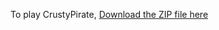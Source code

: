 To play CrustyPirate, [Download the ZIP file here](https://github.com/nebimal/CrustyPirate/releases/download/v1.0/FinalProduct.zip)
